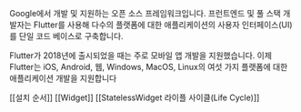 Google에서 개발 및 지원하는 오픈 소스 프레임워크입니다. 프런트엔드 및 풀 스택 개발자는 Flutter를 사용해 다수의 플랫폼에 대한 애플리케이션의 사용자 인터페이스(UI)를 단일 코드 베이스로 구축합니다.

Flutter가 2018년에 출시되었을 때는 주로 모바일 앱 개발을 지원했습니다. 이제 Flutter는 iOS, Android, 웹, Windows, MacOS, Linux의 여섯 가지 플랫폼에 대한 애플리케이션 개발을 지원합니다


[[설치 순서]]
[[Widget]]
[[StatelessWidget 라이플 사이클(Life Cycle)]]
